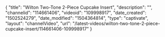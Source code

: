 {
    "title": "Wilton Two-Tone 2-Piece Cupcake Insert",
    "description": "",
    "channelid": "114661406",
    "videoid": "109998917",
    "date_created": "1502524279",
    "date_modified": "1504364814",
    "type": "captivate",
    "layout": "channelVideo",
    "url": "\/latest-videos\/wilton-two-tone-2-piece-cupcake-insert\/114661406-109998917"
}